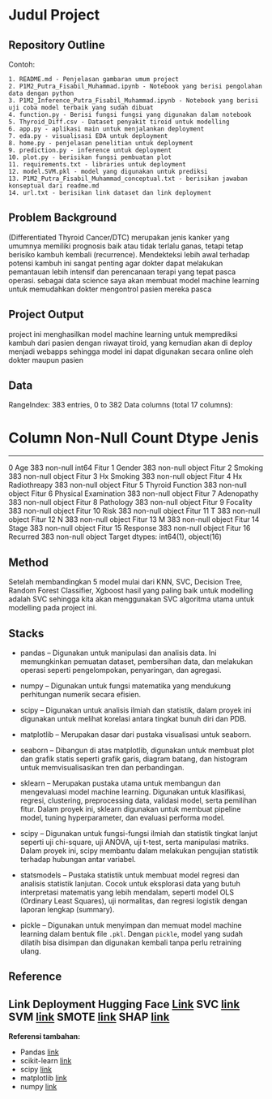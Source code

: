 # Judul Project

## Repository Outline

Contoh:
```
1. README.md - Penjelasan gambaran umum project
2. P1M2_Putra_Fisabil_Muhammad.ipynb - Notebook yang berisi pengolahan data dengan python
3. P1M2_Inference_Putra_Fisabil_Muhammad.ipynb - Notebook yang berisi uji coba model terbaik yang sudah dibuat
4. function.py - Berisi fungsi fungsi yang digunakan dalam notebook
5. Thyroid_Diff.csv - Dataset penyakit tiroid untuk modelling
6. app.py - aplikasi main untuk menjalankan deployment
7. eda.py - visualisasi EDA untuk deployment
8. home.py - penjelasan penelitian untuk deployment
9. prediction.py - inference untuk deployment
10. plot.py - berisikan fungsi pembuatan plot
11. requirements.txt - libraries untuk deployment
12. model.SVM.pkl - model yang digunakan untuk prediksi
13. P1M2_Putra_Fisabil_Muhammad_conceptual.txt - berisikan jawaban konseptual dari readme.md
14. url.txt - berisikan link dataset dan link deployment
```

## Problem Background
(Differentiated Thyroid Cancer/DTC) merupakan jenis kanker yang umumnya memiliki prognosis baik atau tidak terlalu ganas, tetapi tetap berisiko kambuh kembali (recurrence). Mendekteksi lebih awal terhadap potensi kambuh ini sangat penting agar dokter dapat melakukan pemantauan lebih intensif dan perencanaan terapi yang tepat pasca operasi. sebagai data science saya akan membuat model machine learning untuk memudahkan dokter mengontrol pasien mereka pasca 

## Project Output
project ini menghasilkan model machine learning untuk memprediksi kambuh dari pasien dengan riwayat tiroid, yang kemudian akan di deploy menjadi webapps sehingga model ini dapat digunakan secara online oleh dokter maupun pasien

## Data
RangeIndex: 383 entries, 0 to 382
Data columns (total 17 columns):
 #   Column                Non-Null Count  Dtype   Jenis
---  ------                --------------  -----   -----
 0   Age                   383 non-null    int64    Fitur
 1   Gender                383 non-null    object   Fitur
 2   Smoking               383 non-null    object   Fitur
 3   Hx Smoking            383 non-null    object   Fitur
 4   Hx Radiothreapy       383 non-null    object   Fitur
 5   Thyroid Function      383 non-null    object   Fitur
 6   Physical Examination  383 non-null    object   Fitur
 7   Adenopathy            383 non-null    object   Fitur
 8   Pathology             383 non-null    object   Fitur
 9   Focality              383 non-null    object   Fitur
 10  Risk                  383 non-null    object   Fitur
 11  T                     383 non-null    object   Fitur
 12  N                     383 non-null    object   Fitur
 13  M                     383 non-null    object   Fitur
 14  Stage                 383 non-null    object   Fitur
 15  Response              383 non-null    object   Fitur
 16  Recurred              383 non-null    object   Target
dtypes: int64(1), object(16)

## Method
Setelah membandingkan 5 model mulai dari KNN, SVC, Decision Tree, Random Forest Classifier, Xgboost hasil yang paling baik untuk modelling adalah SVC sehingga kita akan menggunakan SVC algoritma utama untuk modelling pada project ini.

## Stacks
- pandas – Digunakan untuk manipulasi dan analisis data. Ini memungkinkan pemuatan dataset, pembersihan data, dan melakukan operasi seperti pengelompokan, penyaringan, dan agregasi.

- numpy – Digunakan untuk fungsi matematika yang mendukung perhitungan numerik secara efisien.

- scipy – Digunakan untuk analisis ilmiah dan statistik, dalam proyek ini digunakan untuk melihat korelasi antara tingkat bunuh diri dan PDB.

- matplotlib – Merupakan dasar dari pustaka visualisasi untuk seaborn.

- seaborn – Dibangun di atas matplotlib, digunakan untuk membuat plot dan grafik statis seperti grafik garis, diagram batang, dan histogram untuk memvisualisasikan tren dan perbandingan.

- sklearn – Merupakan pustaka utama untuk membangun dan mengevaluasi model machine learning. Digunakan untuk klasifikasi, regresi, clustering, preprocessing data, validasi model, serta pemilihan fitur. Dalam proyek ini, sklearn digunakan untuk membuat pipeline model, tuning hyperparameter, dan evaluasi performa model.

- scipy – Digunakan untuk fungsi-fungsi ilmiah dan statistik tingkat lanjut seperti uji chi-square, uji ANOVA, uji t-test, serta manipulasi matriks. Dalam proyek ini, scipy membantu dalam melakukan pengujian statistik terhadap hubungan antar variabel.

- statsmodels – Pustaka statistik untuk membuat model regresi dan analisis statistik lanjutan. Cocok untuk eksplorasi data yang butuh interpretasi matematis yang lebih mendalam, seperti model OLS (Ordinary Least Squares), uji normalitas, dan regresi logistik dengan laporan lengkap (summary). 

- pickle – Digunakan untuk menyimpan dan memuat model machine learning dalam bentuk file `.pkl`. Dengan `pickle`, model yang sudah dilatih bisa disimpan dan digunakan kembali tanpa perlu retraining ulang.


## Reference
Link Deployment Hugging Face [Link](https://huggingface.co/spaces/Putrafisabilal/P1M2_Deployment)
SVC [link](https://scikit-learn.org/stable/modules/generated/sklearn.svm.SVC.html)
SVM [link](https://www.researchgate.net/publication/344458945_The_effect_of_gamma_value_on_support_vector_machine_performance_with_different_kernels)
SMOTE [link](https://biodatamining.biomedcentral.com/articles/10.1186/s13040-023-00330-4)
SHAP [link](https://www.sciencedirect.com/science/article/pii/S2213231724004488)
---

**Referensi tambahan:**
- Pandas [link](https://pandas.pydata.org/docs/reference/api/pandas.DataFrame.html)
- scikit-learn [link](https://scikit-learn.org/stable/user_guide.html)
- scipy [link](https://docs.scipy.org/doc/scipy/tutorial/index.html#user-guide)
- matplotlib [link](https://matplotlib.org/stable/users/index.html)
- numpy [link](https://numpy.org/devdocs/user/index.html#user)